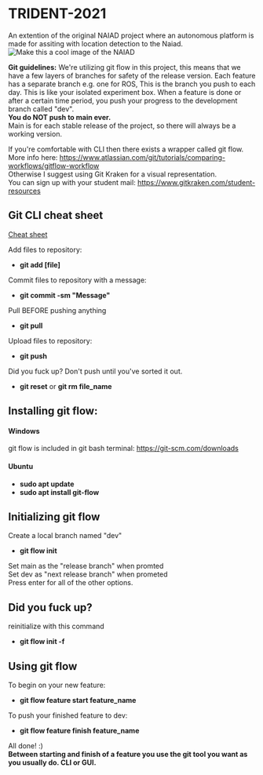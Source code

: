 # TRIDENT-2021
An extention of the original NAIAD project where an autonomous platform is made for assiting with location detection to the Naiad.
![Make this a cool image of the NAIAD](https://i0.wp.com/robotnyheter.se/wp-content/uploads/2013/12/Naiad_AUV_robot_open.jpg?resize=900%2C429&ssl=1)


__Git guidelines:__ We're utilizing git flow in this project, this means that we have a few layers of branches for safety of the release version.
Each feature has a separate branch e.g. one for ROS, This is the branch you push to each day. This is like your isolated experiment box.
When a feature is done or after a certain time period, you push your progress to the development branch called "dev".   
__You do NOT push to main ever.__  
Main is for each stable release of the project, so there will always be a working version.

If you're comfortable with CLI then there exists a wrapper called git flow.  
More info here: https://www.atlassian.com/git/tutorials/comparing-workflows/gitflow-workflow  
Otherwise I suggest using Git Kraken for a visual representation.  
You can sign up with your student mail: https://www.gitkraken.com/student-resources

## Git CLI cheat sheet
[Cheat sheet](https://education.github.com/git-cheat-sheet-education.pdf)

Add files to repository: 
* __git add [file]__ 

Commit files to repository with a message: 
* __git commit -sm "Message"__

Pull BEFORE pushing anything 
* __git pull__

Upload files to repository: 
* __git push__

Did you fuck up? Don't push until you've sorted it out.
* __git reset__ or __git rm file_name__

## Installing git flow:

#### Windows 
git flow is included in git bash terminal: https://git-scm.com/downloads

#### Ubuntu
* __sudo apt update__  
* __sudo apt install git-flow__

## Initializing git flow
Create a local branch named "dev"  
* __git flow init__

Set main as the "release branch" when promted  
Set dev as "next release branch" when prometed  
Press enter for all of the other options.

## Did you fuck up?

reinitialize with this command  
* __git flow init -f__

## Using git flow

To begin on your new feature:  
* __git flow feature start feature_name__

To push your finished feature to dev:  
* __git flow feature finish feature_name__

All done! :)  
__Between starting and finish of a feature you use the git tool you want as you usually do. CLI or GUI.__

